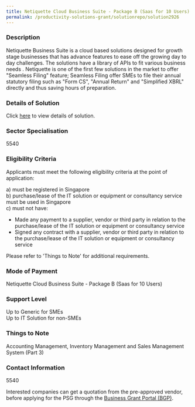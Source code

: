 ```yaml
---
title: Netiquette Cloud Business Suite - Package B (Saas for 10 Users)
permalink: /productivity-solutions-grant/solutionrepo/solution2926
---
```


### Description

Netiquette Business Suite is a cloud based solutions designed for growth stage businesses that has advance features to ease off the growing day to day challenges. The solutions have a library of APIs to fit various business needs . Netiquette is one of the first few solutions in the market to offer "Seamless Filing" feature; Seamless Filing offer SMEs to file their annual statutory filing such as "Form CS", "Annual Return" and "Simplified XBRL" directly and thus saving hours of preparation.

### Details of Solution

Click <a href='Netiquette Software Pte Ltd' target='_blank' rel='noopener'>here</a> to view details of solution.

### Sector Specialisation

5540

### Eligibility Criteria

Applicants must meet the following eligibility criteria at the point of application:

a) must be registered in Singapore <br>
b) purchase/lease of the IT solution or equipment or consultancy service must be used in Singapore <br>
c) must not have:
- Made any payment to a supplier, vendor or third party in relation to the purchase/lease of the IT solution or equipment or consultancy service
- Signed any contract with a supplier, vendor or third party in relation to the purchase/lease of the IT solution or equipment or consultancy service

Please refer to 'Things to Note' for additional requirements.

### Mode of Payment
Netiquette Cloud Business Suite - Package B (Saas for 10 Users)

### Support Level
Up to Generic for SMEs <br>
Up to IT Solution for non-SMEs

### Things to Note
Accounting Management, Inventory Management and Sales Management System (Part 3)

### Contact Information
5540

Interested companies can get a quotation from the pre-approved vendor, before applying for the PSG through the <a target='_blank' rel='noopener' href='https://www.businessgrants.gov.sg/'>Business Grant Portal (BGP)</a>.
